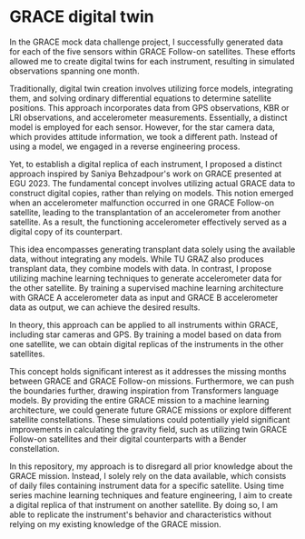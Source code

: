 # GRACE digital twin

In the GRACE mock data challenge project, I successfully generated data for each of the five sensors within GRACE Follow-on satellites. These efforts allowed me to create digital twins for each instrument, resulting in simulated observations spanning one month.

Traditionally, digital twin creation involves utilizing force models, integrating them, and solving ordinary differential equations to determine satellite positions. This approach incorporates data from GPS observations, KBR or LRI observations, and accelerometer measurements. Essentially, a distinct model is employed for each sensor. However, for the star camera data, which provides attitude information, we took a different path. Instead of using a model, we engaged in a reverse engineering process. 

Yet, to establish a digital replica of each instrument, I proposed a distinct approach inspired by Saniya Behzadpour's work on GRACE presented at EGU 2023. The fundamental concept involves utilizing actual GRACE data to construct digital copies, rather than relying on models. This notion emerged when an accelerometer malfunction occurred in one GRACE Follow-on satellite, leading to the transplantation of an accelerometer from another satellite. As a result, the functioning accelerometer effectively served as a digital copy of its counterpart.

This idea encompasses generating transplant data solely using the available data, without integrating any models. While TU GRAZ also produces transplant data, they combine models with data. In contrast, I propose utilizing machine learning techniques to generate accelerometer data for the other satellite. By training a supervised machine learning architecture with GRACE A accelerometer data as input and GRACE B accelerometer data as output, we can achieve the desired results.

In theory, this approach can be applied to all instruments within GRACE, including star cameras and GPS. By training a model based on data from one satellite, we can obtain digital replicas of the instruments in the other satellites.

This concept holds significant interest as it addresses the missing months between GRACE and GRACE Follow-on missions. Furthermore, we can push the boundaries further, drawing inspiration from Transformers language models. By providing the entire GRACE mission to a machine learning architecture, we could generate future GRACE missions or explore different satellite constellations. These simulations could potentially yield significant improvements in calculating the gravity field, such as utilizing twin GRACE Follow-on satellites and their digital counterparts with a Bender constellation.

In this repository, my approach is to disregard all prior knowledge about the GRACE mission. Instead, I solely rely on the data available, which consists of daily files containing instrument data for a specific satellite. Using time series machine learning techniques and feature engineering, I aim to create a digital replica of that instrument on another satellite. By doing so, I am able to replicate the instrument's behavior and characteristics without relying on my existing knowledge of the GRACE mission.
